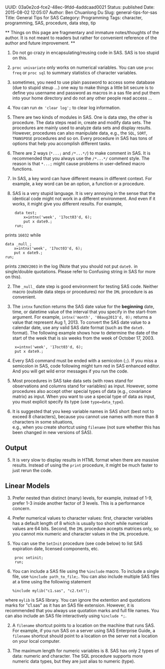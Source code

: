UUID: 03a0e2cd-fce2-48ec-9fdd-4addcaad0021
Status: published
Date: 2015-08-02 12:05:07
Author: Ben Chuanlong Du
Slug: general-tips-for-sas
Title: General Tips for SAS
Category: Programming
Tags: character, programming, SAS, procedure, data step, tip


**
Things on this page are fragmentary and immature notes/thoughts of the author. 
It is not meant to readers but rather for convenient reference of the author and future improvement. 
**

1. Do not go crazy in encapsulating/reusing code in SAS.
SAS is too stupid on this.

2. `proc univariate` only works on numerical variables.
You can use `proc freq` or `proc sql` to summary statistics of character variables.


2. sometimes, you need to use plain password to access some database (due to stupid steup ...)
one way to make things a little bit secure is to define you username 
and password as macros in a sas file 
and put them into your home directory 
and do not any other people read access ...

7. You can run `dm 'clear log';` to clear log information.

1. There are two kinds of modules in SAS.
One is data step, 
the other is procedure.
The data steps read in, create and modify data sets.
The procedures are mainly used to analyze data sets and display results.
However, 
procedures can also manipulate data, 
e.g., the `SQL`, `SORT`, `TRANSPOSE` procedures and so on.
Every procedure in SAS has tons of options 
that help you accomplish different tasks. 

3. There are 2 ways (`*...;` and `/*...*/`) to make comment in SAS. 
It is recommended that you always use the `/*...*/` comment style.
The reason is that `*...;` might cause problems in user-defined macro functions.

4. In SAS, 
a key word can have different means in different context. 
For example, 
a key word can be an option, 
a function or a procedure. 

3. SAS is a very stupid language. 
It is very annoying in the sense 
that the identical code might not work in a different environment.
And even if it works, 
it might give you different results.
For example,

        data test;
            x=intnx('week', '17oct03'd, 6);
            put x date9.;
        run;

prints `16032` while

    data _null_;
        x=intnx('week', '17oct03'd, 6);
        put x date9.;
    run;

prints `23NOV2003` in the log 
(Note that you should not put `date9.` in single/double quotations. 
Please refer to Confusing string in SAS for more on this).


2. The `_null_` date step is good environment for testing SAS code.
Neither macro (outside data steps or procedures) 
nor the `IML` procedure is as convenient.

4. The `intnx` function returns the SAS date value 
for the **beginning** date, time, 
or datetime value of the interval that you specify in the start-from argument. 
For example, 
`intnx('month', '08aug2013'd, 0);` 
returns a value that represent Aug 1, 2013.
To convert the SAS date value to a calendar date, 
use any valid SAS date format (such as the `date9.` format).
The following example shows 
how to determine the date of the start of the week 
that is six weeks from the week of October 17, 2003.

        x=intnx('week', '17oct03'd, 6);
        put x date9.;

5. Every SAS command must be ended with a semicolon (`;`).
If you miss a semicolon in SAS,
code following might turn red in SAS enhanced editor.
And you will get wild error messages if you run the code.

1. Most procedures in SAS take data sets 
(with rows stand for observations and columns stand for variables) as input. 
However, 
some procedures also accept other special types of data (e.g., covariance matrix) as input.
When you want to use a special type of data as input, 
you must explicit specify its type (use `type=data_type`).  

2. It is suggested that you keep variable names in SAS short 
(best not to exceed 8 characters),
because you cannot use names with more than 8 characters in some situations,  
e.g., when you create shortcut using `filename` 
(not sure whether this has been changed in new versions of SAS).

## Output

5. It is very slow to display results in HTML format 
when there are massive results. 
Instead of using the `print` procedure, 
it might be much faster to just rerun the code. 

## Linear Models
3. Prefer nested than distinct (many) levels,
for example, instead of 1-9, 
prefer 1-3 inside another factor of 3 levels. 
This is a performance concern. 

2. Prefer numerical values to character values: 
first, character variables has a default length of 8 which is usually too short
while numerical values are 64 bits. 
Second, the `IML` procedure accepts matrices only, 
so you cannot mix numeric and character values in the `IML` procedure.

2. You can use the `SetInit` procedure (see code below) 
to list SAS expiration date, licensed components, etc.

        proc setinit;
        run;

10. You can include a SAS file using the `%include` macro.
To include a single file, 
use `%include path_to_file;`.
You can also include multiple SAS files at a time using the following statement

        %include mylib("c1.sas", "c2.txt");

where `mylib` is SAS library.
You can ignore the extention and quotations marks for "c1.sas" 
as it has an SAS file extension. 
However,
it is recommended that you always use quotation marks and full file names.
You can also include an SAS file interactively using `%include *;`.

2. A `filename` shortcut points to a location on the machine that runs SAS.
For example, 
if you run SAS on a server using SAS Enterprise Guide, 
a `filename` shortcut should point to a location 
on the server not a location on your local computer.

3. The maximum length for numeric variables is 8. 
SAS has only 2 types of data: numeric and character.
The SQL procedure supports more numeric data types,
but they are just alias to numeric (type).
